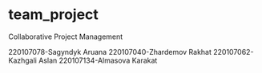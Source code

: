# team_project
Collaborative Project Management

220107078-Sagyndyk Aruana
220107040-Zhardemov Rakhat
220107062-Kazhgali Aslan
220107134-Almasova Karakat
